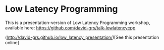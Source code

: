 # Low Latency Programming

This is a presentation-version of Low Latency Programming workshop, available here: https://github.com/david-grs/talk-lowlatencycpp

(http://david-grs.github.io/low_latency_presentation/)[See this presentation online]

